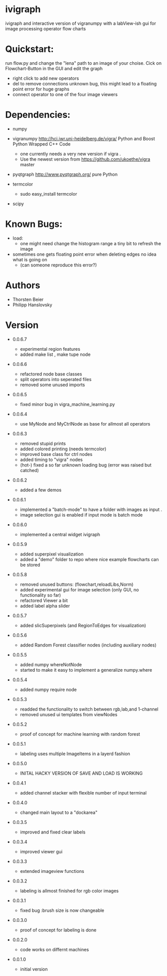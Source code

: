 ivigraph
========

ivigraph and interactive version of vigranumpy with a labView-ish gui for image processing operator  flow charts


Quickstart:
============
run flow.py and change the "lena" path to an image of your choise.
Cick on Flowchart-Button in the GUI and edit the graph 

- right click to add new operators 
- del to remove connections  unknown bug, this might lead to a floating point error for huge graphs
- connect operator to one of the four image viewers


Dependencies:
=============
- numpy
- vigranumpy   http://hci.iwr.uni-heidelberg.de/vigra/  Python and Boost Python Wrapped C++ Code
    - one currently needs a very new version if vigra .
    - Use the newest version from https://github.com/ukoethe/vigra master
- pyqtgraph   http://www.pyqtgraph.org/   pure Python

- termcolor
    - sudo easy_install termcolor
- scipy



Known Bugs:
=============

- load:
	- one might need change the histogram range a tiny bit to
	  refresh the image
- sometimes one gets floating point error when deleting edges no idea what is going on
    - (can someone reproduce this error?)


Authors
=============
- Thorsten Beier
- Philipp Hanslovsky


Version
=============

- 0.0.6.7
    - experimental region features
    - added make list , make tupe node

- 0.0.6.6
    - refactored node base classes 
    - split operators into seperated files
    - removed some unused imports

- 0.0.6.5
    - fixed minor bug in vigra_machine_learning.py

- 0.0.6.4
    - use MyNode and MyCtrlNode as base for allmost all operators

- 0.0.6.3
    - removed stupid prints
    - added colored printing (needs termcolor)
    - improved base class for ctrl nodes
    - added timing to "vigra" nodes
    - (hot-) fixed a so far unknown loading bug
        (error was raised but catched)

- 0.0.6.2
    - added a few demos

- 0.0.6.1
    - implemented a "batch-mode" to have a folder 
     with images as input .
    - image selection gui is enabled if input mode is batch mode

- 0.0.6.0
    - implemented a central widget ivigraph

- 0.0.5.9
    - added superpixel visualization
    - added a "demo" folder to repo where nice example flowcharts can be stored

- 0.0.5.8
    - removed unused buttons: (flowchart,reloadLibs,Norm)
    - added experimental gui for image selection (only GUI, no functionality so far)
    - refactored Viewer a bit
    - added label alpha slider 

- 0.0.5.7
    - added slicSuperpixels (and RegionToEdges for visualization)

- 0.0.5.6
    - added Random Forest classifier nodes (including auxiliary nodes)

- 0.0.5.5   
    - added numpy whereNotNode
    - started to make it easy to implement a generalize numpy.where
- 0.0.5.4   
    - added numpy require node
- 0.0.5.3   
    - readded  the functionality to switch between rgb,lab,and 1-channel 
    - removed unused ui templates from  viewNodes
- 0.0.5.2   
    - proof of concept for machine learning with random forest
- 0.0.5.1   
    - labeling uses multiple ImageItems in a layerd fashion
- 0.0.5.0   
    - INITAL HACKY VERSION OF SAVE AND LOAD IS WORKING
- 0.0.4.1   
    - added channel stacker with flexible number of input terminal
- 0.0.4.0   
    - changed main layout to a "dockarea"
- 0.0.3.5   
    - improved and fixed clear labels
- 0.0.3.4   
    - improved viewer gui
- 0.0.3.3   
    - extended imageview functions
- 0.0.3.2   
    - labeling is allmost finished for rgb color images
- 0.0.3.1   
    - fixed bug :brush size is now changeable
- 0.0.3.0   
    - proof of concept for labeling is done
- 0.0.2.0   
    - code works on differnt machines
- 0.0.1.0   
    - initial version

